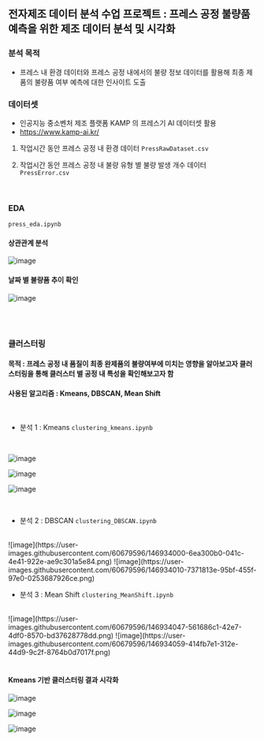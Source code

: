 ## 전자제조 데이터 분석 수업 프로젝트 : 프레스 공정 불량품 예측을 위한 제조 데이터 분석 및 시각화


### 분석 목적
- 프레스 내 환경 데이터와 프레스 공정 내에서의 불량 정보 데이터를 활용해 최종 제품의 불량품 여부 예측에 대한 인사이트 도출



### 데이터셋

- 인공지능 중소벤처 제조 플랫폼 KAMP 의 프레스기 AI 데이터셋 활용 
- https://www.kamp-ai.kr/
1) 작업시간 동안 프레스 공정 내 환경 데이터 
`PressRawDataset.csv`

2) 작업시간 동안 프레스 공정 내 불량 유형 별 불량 발생 개수 데이터 
`PressError.csv`

</br>


### EDA
`press_eda.ipynb`
</br>

#### 상관관계 분석 
![image](https://user-images.githubusercontent.com/60679596/146933677-9aef1a6f-a85b-4cd4-9ef0-e2cc8df46d41.png)


#### 날짜 별 불량품 추이 확인

![image](https://user-images.githubusercontent.com/60679596/146933763-4175ef55-727c-47ce-9102-9a0c9eb6b762.png)

</br>
</br>

### 클러스터링 

#### 목적 : 프레스 공정 내 품질이 최종 완제품의 불량여부에 미치는 영향을 알아보고자 클러스터링을 통해 클러스터 별 공정 내 특성을 확인해보고자 함
#### 사용된 알고리즘 : Kmeans, DBSCAN, Mean Shift

</br>

- 분석 1 : Kmeans
`clustering_kmeans.ipynb`
</br>

![image](https://user-images.githubusercontent.com/60679596/146933870-456f68c3-0d49-45b5-8c27-e5fa9c7065a8.png)

![image](https://user-images.githubusercontent.com/60679596/146933930-44a9f041-1c1b-4fa0-b232-43887d399a68.png)

![image](https://user-images.githubusercontent.com/60679596/146933950-9eb01f76-0257-4243-8585-281b43bc25ba.png)

</br>

- 분석 2 : DBSCAN
`clustering_DBSCAN.ipynb`
</br>
![image](https://user-images.githubusercontent.com/60679596/146934000-6ea300b0-041c-4e41-922e-ae9c301a5e84.png)
![image](https://user-images.githubusercontent.com/60679596/146934010-7371813e-95bf-455f-97e0-0253687926ce.png)

- 분석  3 : Mean Shift
`clustering_MeanShift.ipynb`
</br>
![image](https://user-images.githubusercontent.com/60679596/146934047-561686c1-42e7-4df0-8570-bd37628778dd.png)
![image](https://user-images.githubusercontent.com/60679596/146934059-414fb7e1-312e-44d9-9c2f-8764b0d7017f.png)

</br>
</br>

#### Kmeans 기반 클러스터링 결과 시각화 


![image](https://user-images.githubusercontent.com/60679596/146934111-f19b8de0-4bc0-448b-956b-adebd77dc9b6.png)

![image](https://user-images.githubusercontent.com/60679596/146934130-b84fb46a-7199-4fdd-b274-08eac1a21f44.png)

![image](https://user-images.githubusercontent.com/60679596/146934141-75296636-6210-4a6c-bd46-27bc35bca354.png)



